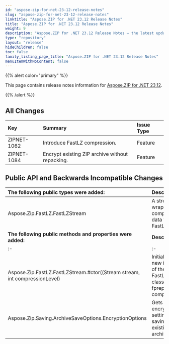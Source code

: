 ```yaml
---
id: "aspose-zip-for-net-23-12-release-notes"
slug: "aspose-zip-for-net-23-12-release-notes"
linktitle: "Aspose.ZIP for .NET 23.12 Release Notes"
title: "Aspose.ZIP for .NET 23.12 Release Notes"
weight: 9
description: "Aspose.ZIP for .NET 23.12 Release Notes – the latest updates and fixes."
type: "repository"
layout: "release"
hideChildren: false
toc: false
family_listing_page_title: "Aspose.ZIP for .NET 23.12 Release Notes"
menuItemWithNoContent: false
---
```


{{% alert color="primary" %}} 

This page contains release notes information for [Aspose.ZIP for .NET 23.12](https://releases.aspose.com/zip/net/new-releases/aspose.zip-for-.net-23.12/).

{{% /alert %}} 
## **All Changes**

|**Key**|**Summary**|**Issue Type**|
| :- | :- | :- |
|ZIPNET-1062|Introduce FastLZ compression.|Feature|
|ZIPNET-1084|Encrypt existing ZIP archive without repacking.|Feature|

## **Public API and Backwards Incompatible Changes**
|**The following public types were added:**|**Description**|
| :- | :- |
|Aspose.Zip.FastLZ.FastLZStream|A stream wrapper that compresses data with FastLZ.|
|**The following public methods and properties were added:**|**Description**|
| :- | :- |
|Aspose.Zip.FastLZ.FastLZStream.#ctor((Stream stream, int compressionLevel)|Initializes a new instance of the FastLZStream class fprepared for compression.|
|Aspose.Zip.Saving.ArchiveSaveOptions.EncryptionOptions|Gets of sets encryption settings for saving existing zip archive.|
